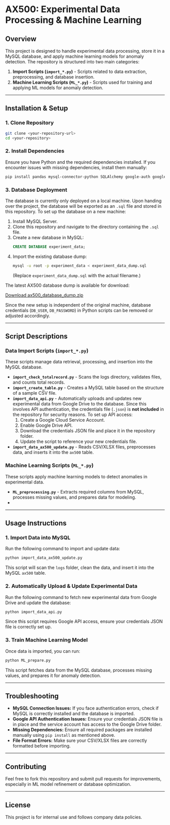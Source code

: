 # AX500: Experimental Data Processing & Machine Learning

## Overview
This project is designed to handle experimental data processing, store it in a MySQL database, and apply machine learning models for anomaly detection. The repository is structured into two main categories:

1. **Import Scripts (`import_*.py`)** - Scripts related to data extraction, preprocessing, and database insertion.
2. **Machine Learning Scripts (`ML_*.py`)** - Scripts used for training and applying ML models for anomaly detection.

---
## **Installation & Setup**
### **1. Clone Repository**
```sh
git clone <your-repository-url>
cd <your-repository>
```

### **2. Install Dependencies**
Ensure you have Python and the required dependencies installed. If you encounter issues with missing dependencies, install them manually:
```sh
pip install pandas mysql-connector-python SQLAlchemy google-auth google-auth-oauthlib google-auth-httplib2 google-api-python-client cryptography
```

### **3. Database Deployment**
The database is currently only deployed on a local machine. Upon handing over the project, the database will be exported as an `.sql` file and stored in this repository. To set up the database on a new machine:

1. Install MySQL Server.
2. Clone this repository and navigate to the directory containing the `.sql` file.
3. Create a new database in MySQL:
   ```sql
   CREATE DATABASE experiment_data;
   ```
4. Import the existing database dump:
   ```sh
   mysql -u root -p experiment_data < experiment_data_dump.sql
   ```
   (Replace `experiment_data_dump.sql` with the actual filename.)

The latest AX500 database dump is available for download:

[Download ax500_database_dump.zip](https://github.com/fl00ra/ax500_logs/releases/download/dump-2024-02-24/ax500_database_dump.zip)


Since the new setup is independent of the original machine, database credentials (`DB_USER`, `DB_PASSWORD`) in Python scripts can be removed or adjusted accordingly.

---
## **Script Descriptions**

### **Data Import Scripts (`import_*.py`)**
These scripts manage data retrieval, processing, and insertion into the MySQL database.

- **`import_check_totalrecord.py`** - Scans the logs directory, validates files, and counts total records.
- **`import_create_table.py`** - Creates a MySQL table based on the structure of a sample CSV file.
- **`import_data_api.py`** - Automatically uploads and updates new experimental data from Google Drive to the database. Since this involves API authentication, the credentials file (`.json`) is **not included** in the repository for security reasons. To set up API access:
  1. Create a Google Cloud Service Account.
  2. Enable Google Drive API.
  3. Download the credentials JSON file and place it in the repository folder.
  4. Update the script to reference your new credentials file.
- **`import_data_ax500_update.py`** - Reads CSV/XLSX files, preprocesses data, and inserts it into the `ax500` table.

### **Machine Learning Scripts (`ML_*.py`)**
These scripts apply machine learning models to detect anomalies in experimental data.

- **`ML_preprocessing.py`** - Extracts required columns from MySQL, processes missing values, and prepares data for modeling.
- 

---
## **Usage Instructions**

### **1. Import Data into MySQL**
Run the following command to import and update data:
```sh
python import_data_ax500_update.py
```
This script will scan the `logs` folder, clean the data, and insert it into the MySQL `ax500` table.

### **2. Automatically Upload & Update Experimental Data**
Run the following command to fetch new experimental data from Google Drive and update the database:
```sh
python import_data_api.py
```
Since this script requires Google API access, ensure your credentials JSON file is correctly set up.

### **3. Train Machine Learning Model**
Once data is imported, you can run:
```sh
python ML_prepare.py
```
This script fetches data from the MySQL database, processes missing values, and prepares it for anomaly detection.

---
## **Troubleshooting**
- **MySQL Connection Issues:** If you face authentication errors, check if MySQL is correctly installed and the database is imported.
- **Google API Authentication Issues:** Ensure your credentials JSON file is in place and the service account has access to the Google Drive folder.
- **Missing Dependencies:** Ensure all required packages are installed manually using `pip install` as mentioned above.
- **File Format Errors:** Make sure your CSV/XLSX files are correctly formatted before importing.

---
## **Contributing**
Feel free to fork this repository and submit pull requests for improvements, especially in ML model refinement or database optimization.

---
## **License**
This project is for internal use and follows company data policies.

